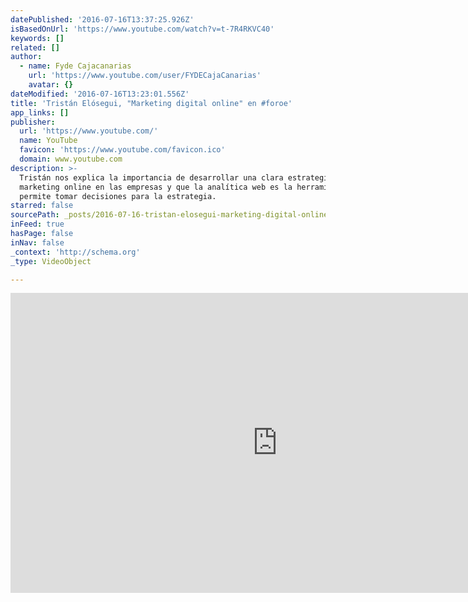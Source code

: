 ```yaml
---
datePublished: '2016-07-16T13:37:25.926Z'
isBasedOnUrl: 'https://www.youtube.com/watch?v=t-7R4RKVC40'
keywords: []
related: []
author:
  - name: Fyde Cajacanarias
    url: 'https://www.youtube.com/user/FYDECajaCanarias'
    avatar: {}
dateModified: '2016-07-16T13:23:01.556Z'
title: 'Tristán Elósegui, "Marketing digital online" en #foroe'
app_links: []
publisher:
  url: 'https://www.youtube.com/'
  name: YouTube
  favicon: 'https://www.youtube.com/favicon.ico'
  domain: www.youtube.com
description: >-
  Tristán nos explica la importancia de desarrollar una clara estrategia de
  marketing online en las empresas y que la analítica web es la herramienta que
  permite tomar decisiones para la estrategia.
starred: false
sourcePath: _posts/2016-07-16-tristan-elosegui-marketing-digital-online-en-foroe.md
inFeed: true
hasPage: false
inNav: false
_context: 'http://schema.org'
_type: VideoObject

---
```

<iframe src="https://cdn.embedly.com/widgets/media.html?src=https%3A%2F%2Fwww.youtube.com%2Fembed%2Ft-7R4RKVC40%3Ffeature%3Doembed&amp;url=http%3A%2F%2Fwww.youtube.com%2Fwatch%3Fv%3Dt-7R4RKVC40&amp;image=https%3A%2F%2Fi.ytimg.com%2Fvi%2Ft-7R4RKVC40%2Fhqdefault.jpg&amp;key=b7d04c9b404c499eba89ee7072e1c4f7&amp;type=text%2Fhtml&amp;schema=youtube" width="854" height="480" scrolling="no" frameborder="0" allowfullscreen="" style=""></iframe>
